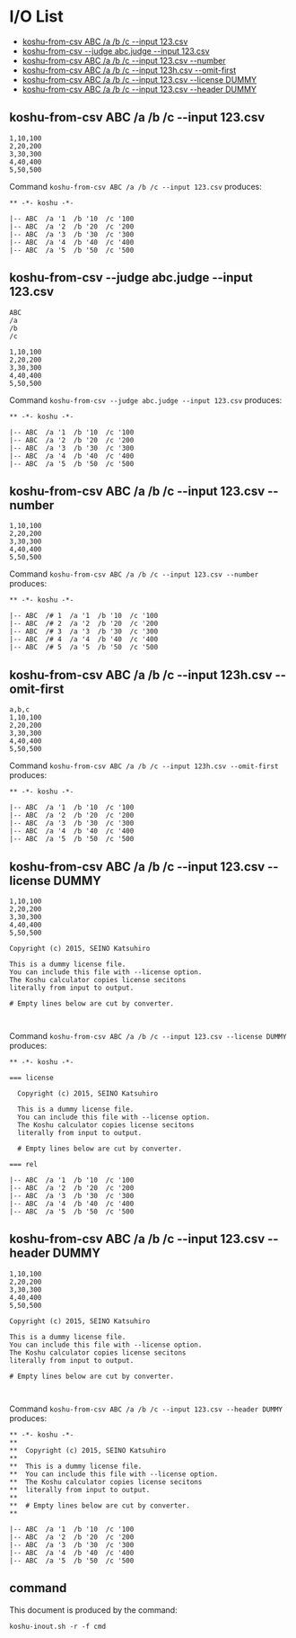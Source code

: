 # I/O List

-  [koshu-from-csv ABC /a /b /c --input 123.csv](#koshu-from-csv-abc-a-b-c---input-123csv)
-  [koshu-from-csv --judge abc.judge --input 123.csv](#koshu-from-csv---judge-abcjudge---input-123csv)
-  [koshu-from-csv ABC /a /b /c --input 123.csv --number](#koshu-from-csv-abc-a-b-c---input-123csv---number)
-  [koshu-from-csv ABC /a /b /c --input 123h.csv --omit-first](#koshu-from-csv-abc-a-b-c---input-123hcsv---omit-first)
-  [koshu-from-csv ABC /a /b /c --input 123.csv --license DUMMY](#koshu-from-csv-abc-a-b-c---input-123csv---license-dummy)
-  [koshu-from-csv ABC /a /b /c --input 123.csv --header DUMMY](#koshu-from-csv-abc-a-b-c---input-123csv---header-dummy)



## koshu-from-csv ABC /a /b /c --input 123.csv

```
1,10,100
2,20,200
3,30,300
4,40,400
5,50,500
```

Command `koshu-from-csv ABC /a /b /c --input 123.csv` produces:

```
** -*- koshu -*-

|-- ABC  /a '1  /b '10  /c '100
|-- ABC  /a '2  /b '20  /c '200
|-- ABC  /a '3  /b '30  /c '300
|-- ABC  /a '4  /b '40  /c '400
|-- ABC  /a '5  /b '50  /c '500
```



## koshu-from-csv --judge abc.judge --input 123.csv

```
ABC
/a
/b
/c
```
```
1,10,100
2,20,200
3,30,300
4,40,400
5,50,500
```

Command `koshu-from-csv --judge abc.judge --input 123.csv` produces:

```
** -*- koshu -*-

|-- ABC  /a '1  /b '10  /c '100
|-- ABC  /a '2  /b '20  /c '200
|-- ABC  /a '3  /b '30  /c '300
|-- ABC  /a '4  /b '40  /c '400
|-- ABC  /a '5  /b '50  /c '500
```



## koshu-from-csv ABC /a /b /c --input 123.csv --number

```
1,10,100
2,20,200
3,30,300
4,40,400
5,50,500
```

Command `koshu-from-csv ABC /a /b /c --input 123.csv --number` produces:

```
** -*- koshu -*-

|-- ABC  /# 1  /a '1  /b '10  /c '100
|-- ABC  /# 2  /a '2  /b '20  /c '200
|-- ABC  /# 3  /a '3  /b '30  /c '300
|-- ABC  /# 4  /a '4  /b '40  /c '400
|-- ABC  /# 5  /a '5  /b '50  /c '500
```



## koshu-from-csv ABC /a /b /c --input 123h.csv --omit-first

```
a,b,c
1,10,100
2,20,200
3,30,300
4,40,400
5,50,500
```

Command `koshu-from-csv ABC /a /b /c --input 123h.csv --omit-first` produces:

```
** -*- koshu -*-

|-- ABC  /a '1  /b '10  /c '100
|-- ABC  /a '2  /b '20  /c '200
|-- ABC  /a '3  /b '30  /c '300
|-- ABC  /a '4  /b '40  /c '400
|-- ABC  /a '5  /b '50  /c '500
```



## koshu-from-csv ABC /a /b /c --input 123.csv --license DUMMY

```
1,10,100
2,20,200
3,30,300
4,40,400
5,50,500
```
```
Copyright (c) 2015, SEINO Katsuhiro

This is a dummy license file.
You can include this file with --license option.
The Koshu calculator copies license secitons
literally from input to output.

# Empty lines below are cut by converter.



```

Command `koshu-from-csv ABC /a /b /c --input 123.csv --license DUMMY` produces:

```
** -*- koshu -*-

=== license

  Copyright (c) 2015, SEINO Katsuhiro
  
  This is a dummy license file.
  You can include this file with --license option.
  The Koshu calculator copies license secitons
  literally from input to output.
  
  # Empty lines below are cut by converter.

=== rel

|-- ABC  /a '1  /b '10  /c '100
|-- ABC  /a '2  /b '20  /c '200
|-- ABC  /a '3  /b '30  /c '300
|-- ABC  /a '4  /b '40  /c '400
|-- ABC  /a '5  /b '50  /c '500
```



## koshu-from-csv ABC /a /b /c --input 123.csv --header DUMMY

```
1,10,100
2,20,200
3,30,300
4,40,400
5,50,500
```
```
Copyright (c) 2015, SEINO Katsuhiro

This is a dummy license file.
You can include this file with --license option.
The Koshu calculator copies license secitons
literally from input to output.

# Empty lines below are cut by converter.



```

Command `koshu-from-csv ABC /a /b /c --input 123.csv --header DUMMY` produces:

```
** -*- koshu -*-
**
**  Copyright (c) 2015, SEINO Katsuhiro
**
**  This is a dummy license file.
**  You can include this file with --license option.
**  The Koshu calculator copies license secitons
**  literally from input to output.
**
**  # Empty lines below are cut by converter.
**

|-- ABC  /a '1  /b '10  /c '100
|-- ABC  /a '2  /b '20  /c '200
|-- ABC  /a '3  /b '30  /c '300
|-- ABC  /a '4  /b '40  /c '400
|-- ABC  /a '5  /b '50  /c '500
```



## command

This document is produced by the command:

```
koshu-inout.sh -r -f cmd
```
